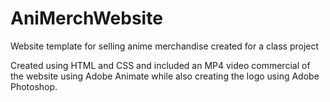# AniMerchWebsite
Website template for selling anime merchandise created for a class project

Created using HTML and CSS and included an MP4 video commercial of the website using Adobe Animate while also creating the logo using Adobe Photoshop.
